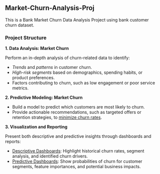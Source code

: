 ## Market-Churn-Analysis-Proj

This is a Bank Market Churn Data Analysis Project using bank customer churn dataset.

### Project Structure

**1. Data Analysis: Market Churn**

Perform an in-depth analysis of churn-related data to identify:
- *Trends* and *patterns* in customer churn.
- *High-risk segments* based on demographics, spending habits, or product preferences.
- Factors contributing to churn, such as low engagement or poor service metrics.

**2. Predictive Modeling: Market Churn**

- Build a model to predict which customers are most likely to churn.
- Provide actionable recommendations, such as targeted offers or retention strategies, to <U>minimize churn rates</U>.
  
**3. Visualization and Reporting**

Present both descriptive and predictive insights through dashboards and reports:
- <U>Descriptive Dashboards</U>: Highlight historical churn rates, segment analysis, and identified churn drivers.
- <U>Predictive Dashboards</U>: Show probabilities of churn for customer segments, feature importances, and potential business impacts.
